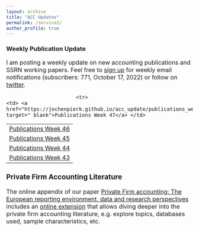 ```yaml
---
layout: archive
title: "ACC Updates"
permalink: /service2/
author_profile: true
---
```

<!-- Global site tag (gtag.js) - Google Analytics -->
<script async src="https://www.googletagmanager.com/gtag/js?id=G-05633BF9HL"></script>
<script>
  window.dataLayer = window.dataLayer || [];
  function gtag(){dataLayer.push(arguments);}
  gtag('js', new Date());

   gtag('config', 'G-05633BF9HL', {'anonymize_ip': true});
</script> 
 


<h3> Weekly Publication Update </h3>
<font size="3"> 
I am posting a weekly update on new accounting publications and SSRN working papers. Feel free to <a href="https://jochenpierk.github.io/acc_update/subscribe.html" target="_blank">sign up</a> for weekly email notifications (subscribers: 771, October 17, 2022) or follow on <a href="https://twitter.com/updates_acc?lang=en" target="_blank">twitter</a>. 

 <p> </p>

  
 <table style="width:100%">   
  
    
   
                           <tr> 
    <td> <a href="https://jochenpierk.github.io/acc_update/publications_week47.html" target="_blank">Publications Week 47</a> </td> 
   </tr>  
   <tr> 
    <td> <a href="https://jochenpierk.github.io/acc_update/publications_week46.html" target="_blank">Publications Week 46</a> </td> 
   </tr>       
   <tr> 
    <td> <a href="https://jochenpierk.github.io/acc_update/publications_week45.html" target="_blank">Publications Week 45</a> </td> 
   </tr>    
   <tr> 
    <td> <a href="https://jochenpierk.github.io/acc_update/publications_week44.html" target="_blank">Publications Week 44</a> </td> 
   </tr>   
                         <tr> 
    <td> <a href="https://jochenpierk.github.io/acc_update/publications_week43.html" target="_blank">Publications Week 43</a> </td> 
   </tr>   
   

 


   
 </table>

   
 <p> </p>

  
  
   <h3> Private Firm Accounting Literature </h3>
<font size="3">
 The online appendix of our paper <a href="https://www.tandfonline.com/doi/full/10.1080/00014788.2021.1982670" target="_blank">Private Firm accounting: The European reporting environment, data and research perspectives</a> includes an <a href="https://trr266.wiwi.hu-berlin.de/shiny/pfirmacclit/" target="_blank">online extension</a> that allows diving deeper into the private firm accounting literature, e.g. explore topics, databases used, sample characteristics, etc. 
   
    
